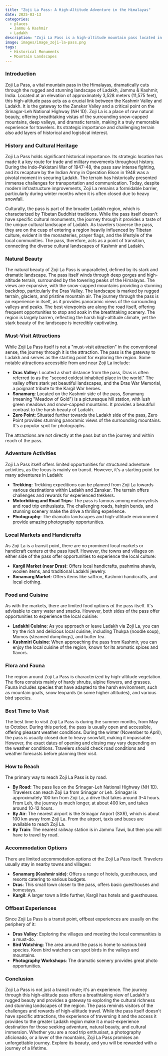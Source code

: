 ```yaml
---
title: "Zoji La Pass: A High-Altitude Adventure in the Himalayas"
date: 2025-03-13
categories:
  - places
  - Jammu & Kashmir
  - Ladakh
description: "Zoji La Pass is a high-altitude mountain pass located in the Himalayas, connecting Leh to Srinagar. Known for its breathtaking views and challenging treks, it is one of the highest motorable passes in the world at an elevation of 3,574 meters (11,729 feet). It offers stunning landscapes, including snow-capped peaks and alpine meadows."
image: images/image_zoji-la-pass.png
tags: 
  - Historical Monuments
  - Mountain Landscapes
---
```



### **Introduction**

Zoji La Pass, a vital mountain pass in the Himalayas, dramatically cuts through the rugged and stunning landscape of Ladakh, Jammu & Kashmir, India. Located at an elevation of approximately 3,528 meters (11,575 feet), this high-altitude pass acts as a crucial link between the Kashmir Valley and Ladakh. It is the gateway to the Zanskar Valley and a critical point on the Srinagar-Leh National Highway (NH 1D). Zoji La is a place of raw natural beauty, offering breathtaking vistas of the surrounding snow-capped mountains, deep valleys, and dramatic terrain, making it a truly memorable experience for travelers. Its strategic importance and challenging terrain also add layers of historical and logistical interest.

### **History and Cultural Heritage**

Zoji La Pass holds significant historical importance. Its strategic location has made it a key route for trade and military movements throughout history. During the Indo-Pakistani War of 1947-48, the pass saw intense fighting, and its recapture by the Indian Army in Operation Bison in 1948 was a pivotal moment in securing Ladakh. The terrain has historically presented immense challenges for transportation and communication. Today, despite modern infrastructure improvements, Zoji La remains a formidable barrier, particularly during winter months when it is often closed due to heavy snowfall.

Culturally, the pass is part of the broader Ladakh region, which is characterized by Tibetan Buddhist traditions. While the pass itself doesn't have specific cultural monuments, the journey through it provides a taste of the unique cultural landscape of Ladakh. As travelers traverse the pass, they are on the cusp of entering a region heavily influenced by Tibetan culture, evident in the monasteries, prayer flags, and the lifestyle of the local communities. The pass, therefore, acts as a point of transition, connecting the diverse cultural landscapes of Kashmir and Ladakh.

### **Natural Beauty**

The natural beauty of Zoji La Pass is unparalleled, defined by its stark and dramatic landscape. The pass itself winds through deep gorges and high-altitude terrain, surrounded by the towering peaks of the Himalayas.  The views are expansive, with the snow-capped mountains providing a stunning backdrop, particularly the Dras Valley. The landscape is marked by rugged terrain, glaciers, and pristine mountain air. The journey through the pass is an experience in itself, as it provides panoramic views of the surrounding valleys and peaks. The best viewpoints are along the road itself, offering frequent opportunities to stop and soak in the breathtaking scenery. The region is largely barren, reflecting the harsh high-altitude climate, yet the stark beauty of the landscape is incredibly captivating.

### **Must-Visit Attractions**

While Zoji La Pass itself is not a "must-visit attraction" in the conventional sense, the journey through it is the attraction. The pass is the gateway to Ladakh and serves as the starting point for exploring the region. Some notable attractions accessible from and near Zoji La include:

*   **Dras Valley**: Located a short distance from the pass, Dras is often referred to as the "second coldest inhabited place in the world." The valley offers stark yet beautiful landscapes, and the Dras War Memorial, a poignant tribute to the Kargil War heroes.
*   **Sonamarg**: Located on the Kashmir side of the pass, Sonamarg (meaning "Meadow of Gold") is a picturesque hill station, with lush green meadows and snow-capped mountains. It provides a beautiful contrast to the harsh beauty of Ladakh.
*   **Zero Point**: Situated further towards the Ladakh side of the pass, Zero Point provides stunning panoramic views of the surrounding mountains. It's a popular spot for photographs.

The attractions are not directly at the pass but on the journey and within reach of the pass.

### **Adventure Activities**

Zoji La Pass itself offers limited opportunities for structured adventure activities, as the focus is mainly on transit. However, it's a starting point for many adventures in Ladakh:

*   **Trekking**: Trekking expeditions can be planned from Zoji La towards various destinations within Ladakh and Zanskar. The terrain offers challenges and rewards for experienced trekkers.
*   **Motorbiking and Road Trips**: The pass is famous among motorcyclists and road trip enthusiasts. The challenging roads, hairpin bends, and stunning scenery make the drive a thrilling experience.
*   **Photography**: The dramatic landscapes and high-altitude environment provide amazing photography opportunities.

### **Local Markets and Handicrafts**

As Zoji La is a transit point, there are no prominent local markets or handicraft centers *at* the pass itself. However, the towns and villages on either side of the pass offer opportunities to experience the local culture:

*   **Kargil Market (near Dras)**: Offers local handicrafts, pashmina shawls, woolen items, and traditional Ladakhi jewelry.
*   **Sonamarg Market**: Offers items like saffron, Kashmiri handicrafts, and local clothing.

### **Food and Cuisine**

As with the markets, there are limited food options *at* the pass itself. It's advisable to carry water and snacks. However, both sides of the pass offer opportunities to experience the local cuisine:

*   **Ladakhi Cuisine**: As you approach or leave Ladakh via Zoji La, you can try the rich and delicious local cuisine, including Thukpa (noodle soup), Momos (steamed dumplings), and butter tea.
*   **Kashmiri Cuisine**: When approaching the pass from Kashmir, you can enjoy the local cuisine of the region, known for its aromatic spices and flavors.

### **Flora and Fauna**

The region around Zoji La Pass is characterized by high-altitude vegetation. The flora consists mainly of hardy shrubs, alpine flowers, and grasses. Fauna includes species that have adapted to the harsh environment, such as mountain goats, snow leopards (in some higher altitudes), and various bird species.

### **Best Time to Visit**

The best time to visit Zoji La Pass is during the summer months, from May to October. During this period, the pass is usually open and accessible, offering pleasant weather conditions. During the winter (November to April), the pass is usually closed due to heavy snowfall, making it impassable. However, the exact dates of opening and closing may vary depending on the weather conditions. Travelers should check road conditions and weather forecasts before planning their visit.

### **How to Reach**

The primary way to reach Zoji La Pass is by road.

*   **By Road:** The pass lies on the Srinagar-Leh National Highway (NH 1D). Travelers can reach Zoji La from Srinagar or Leh. Srinagar is approximately 100 km from Zoji La, a drive that takes around 3-4 hours. From Leh, the journey is much longer, at about 400 km, and takes around 10-12 hours.
*   **By Air**: The nearest airport is the Srinagar Airport (SXR), which is about 100 km away from Zoji La. From the airport, taxis and buses are available to reach Zoji La.
*   **By Train**: The nearest railway station is in Jammu Tawi, but then you will have to travel by road.

### **Accommodation Options**

There are limited accommodation options *at* the Zoji La Pass itself. Travelers usually stay in nearby towns and villages:

*   **Sonamarg (Kashmir side)**: Offers a range of hotels, guesthouses, and resorts catering to various budgets.
*   **Dras**: This small town closer to the pass, offers basic guesthouses and homestays.
*   **Kargil**: A larger town a little further, Kargil has hotels and guesthouses.

### **Offbeat Experiences**

Since Zoji La Pass is a transit point, offbeat experiences are usually on the periphery of it:

*   **Dras Valley**: Exploring the villages and meeting the local communities is a must-do.
*   **Bird Watching**: The area around the pass is home to various bird species. Keen bird watchers can spot birds in the valleys and mountains.
*   **Photography Workshops**: The dramatic scenery provides great photo opportunities.

### **Conclusion**

Zoji La Pass is not just a transit route; it's an experience. The journey through this high-altitude pass offers a breathtaking view of Ladakh's rugged beauty and provides a gateway to exploring the cultural richness and stunning landscapes of the region. The pass reminds visitors of the challenges and rewards of high-altitude travel. While the pass itself doesn't have specific attractions, the experience of traversing it and the access it provides to the greater Ladakh region make it a must-experience destination for those seeking adventure, natural beauty, and cultural immersion.  Whether you are a road trip enthusiast, a photography aficionado, or a lover of the mountains, Zoji La Pass promises an unforgettable journey. Explore its beauty, and you will be rewarded with a journey of a lifetime.


